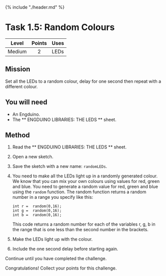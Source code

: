 {% include "./header.md" %}

# Task 1.5: Random Colours 
| Level| Points | Uses |
| ------ |:------:|------|
| Medium | 2 | LEDs |

## Mission

Set all the LEDs to a random colour, delay for one second then repeat with a different colour.

## You will need
* An Engduino.
* The ** ENGDUINO LIBRARIES: THE LEDS ** sheet.

## Method
1. Read the ** ENGDUINO LIBRARIES: THE LEDS ** sheet.
3. Open a new sketch.
4. Save the sketch with a new name: ```randomLEDs```.
5. You need to make all the LEDs light up in a randomly generated colour.  We know that you can mix  your own colours using values for red, green and blue.  You need to generate a random value for red, green and blue using the ```random``` function. The random function returns a random number in a range you specify like this:
	```
	int r =  random(0,16);
	int g =  random(0,16);
	int b =  random(0,16);

	```
	This code returns a random number for each of the variables r, g, b in the range that is one less than the second number in the brackets.

6. Make the LEDs light up with the colour.
7. Include the one second delay before starting again.



Continue until you have completed the challenge.



Congratulations! Collect your points for this challenge.

<!---
{% include "./rae.md" %}
-->
